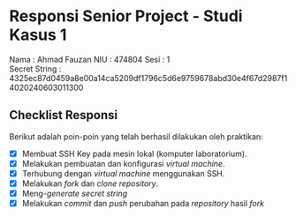 # Responsi Senior Project - Studi Kasus 1

Nama : Ahmad Fauzan
NIU : 474804
Sesi : 1  
Secret String : 4325ec87d0459a8e00a14ca5209df1796c5d6e9759678abd30e4f67d2987f14020240603011300

## Checklist Responsi

Berikut adalah poin-poin yang telah berhasil dilakukan oleh praktikan:

- [x] Membuat SSH Key pada mesin lokal (komputer laboratorium).
- [x] Melakukan pembuatan dan konfigurasi _virtual machine_.
- [x] Terhubung dengan _virtual machine_ menggunakan SSH.
- [x] Melakukan _fork_ dan _clone_ _repository_.
- [x] Meng-_generate_ _secret string_
- [x] Melakukan _commit_ dan _push_ perubahan pada _repository_ hasil _fork_
